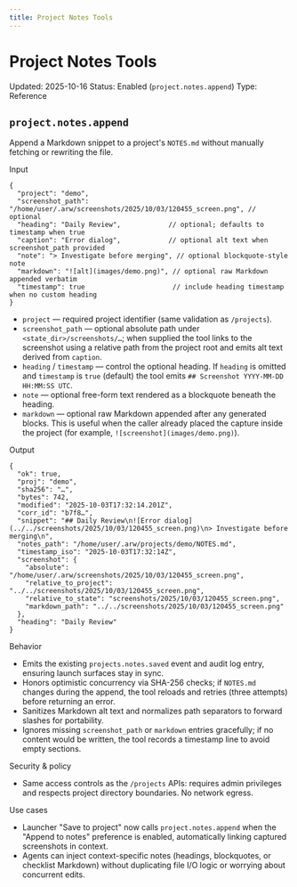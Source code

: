 ```yaml
---
title: Project Notes Tools
---
```


# Project Notes Tools
Updated: 2025-10-16
Status: Enabled (`project.notes.append`)
Type: Reference

## `project.notes.append`
Append a Markdown snippet to a project's `NOTES.md` without manually fetching or rewriting the file.

Input
```
{
  "project": "demo",
  "screenshot_path": "/home/user/.arw/screenshots/2025/10/03/120455_screen.png", // optional
  "heading": "Daily Review",            // optional; defaults to timestamp when true
  "caption": "Error dialog",            // optional alt text when screenshot_path provided
  "note": "> Investigate before merging", // optional blockquote-style note
  "markdown": "![alt](images/demo.png)", // optional raw Markdown appended verbatim
  "timestamp": true                      // include heading timestamp when no custom heading
}
```
- `project` — required project identifier (same validation as `/projects`).
- `screenshot_path` — optional absolute path under `<state_dir>/screenshots/…`; when supplied the tool links to the screenshot using a relative path from the project root and emits alt text derived from `caption`.
- `heading` / `timestamp` — control the optional heading. If `heading` is omitted and `timestamp` is `true` (default) the tool emits `## Screenshot YYYY-MM-DD HH:MM:SS UTC`.
- `note` — optional free-form text rendered as a blockquote beneath the heading.
- `markdown` — optional raw Markdown appended after any generated blocks. This is useful when the caller already placed the capture inside the project (for example, `![screenshot](images/demo.png)`).

Output
```
{
  "ok": true,
  "proj": "demo",
  "sha256": "…",
  "bytes": 742,
  "modified": "2025-10-03T17:32:14.201Z",
  "corr_id": "b7f8…",
  "snippet": "## Daily Review\n![Error dialog](../../screenshots/2025/10/03/120455_screen.png)\n> Investigate before merging\n",
  "notes_path": "/home/user/.arw/projects/demo/NOTES.md",
  "timestamp_iso": "2025-10-03T17:32:14Z",
  "screenshot": {
    "absolute": "/home/user/.arw/screenshots/2025/10/03/120455_screen.png",
    "relative_to_project": "../../screenshots/2025/10/03/120455_screen.png",
    "relative_to_state": "screenshots/2025/10/03/120455_screen.png",
    "markdown_path": "../../screenshots/2025/10/03/120455_screen.png"
  },
  "heading": "Daily Review"
}
```

Behavior
- Emits the existing `projects.notes.saved` event and audit log entry, ensuring launch surfaces stay in sync.
- Honors optimistic concurrency via SHA-256 checks; if `NOTES.md` changes during the append, the tool reloads and retries (three attempts) before returning an error.
- Sanitizes Markdown alt text and normalizes path separators to forward slashes for portability.
- Ignores missing `screenshot_path` or `markdown` entries gracefully; if no content would be written, the tool records a timestamp line to avoid empty sections.

Security & policy
- Same access controls as the `/projects` APIs: requires admin privileges and respects project directory boundaries. No network egress.

Use cases
- Launcher "Save to project" now calls `project.notes.append` when the "Append to notes" preference is enabled, automatically linking captured screenshots in context.
- Agents can inject context-specific notes (headings, blockquotes, or checklist Markdown) without duplicating file I/O logic or worrying about concurrent edits.
